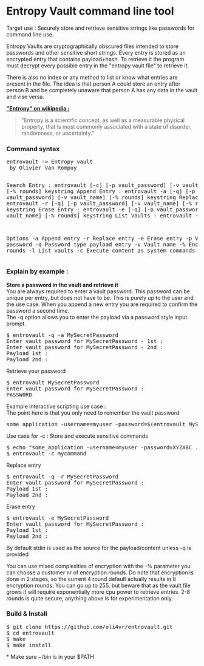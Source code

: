 # Entropy Vault command line tool
<p>Target use : Securely store and retrieve sensitive strings like passwords for command line use.<p>

<p>Entropy Vaults are cryptographically obscured files intended to store passwords and other sensitive short strings. Every entry is stored as an encrypted entry that contains payload+hash. To retrieve it the program must decrypt every possible entry in the "entropy vault file" to retrieve it.</p>

<p>There is also no index or any method to list or know what entries are present in the file. The idea is that person A could store an entry after person B and be completely unaware that person A has any data in the vault and vise versa.</p>

<p><u><b>"Entropy" on wikipedia :</b></u></p>
<blockquote>"Entropy is a scientific concept, as well as a measurable physical property, that is most commonly associated with a state of disorder, randomness, or uncertainty."</blockquote>

<h3>Command syntax</h3>
<pre>entrovault -> Entropy vault
 by Olivier Van Rompuy

Search Entry  : entrovault [-c] [-p vault_password] [-v vault_name] [-% rounds] keystring
Append Entry  : entrovault -a [-q] [-p vault_password] [-v vault_name] [-% rounds] keystring
Replace Entry : entrovault -r [-q] [-p vault_password] [-v vault_name] [-% rounds] keystring
Erase Entry   : entrovault -e [-q] [-p vault_password] [-v vault_name] [-% rounds] keystring
List Vaults   : entrovault -l

Options
 -a             Append entry
 -r             Replace entry
 -e             Erase entry
 -p             Vault password
 -q             Password type payload entry
 -v             Vault name
 -%             Encryption rounds
 -l             List vaults
 -c             Execute content as system commands
 </pre>

<h3>Explain by example :</h3>
<p><b>Store a password in the vault and retrieve it</b><br/>
You are always required to enter a vault password. This password can be unique per entry, but does not have to be.
This is purely up to the user and the use case. When you append a new entry you are required to confirm the password a second time.
<br/>The -q option allows you to enter the payload via a password style input prompt.
</p>
<pre>$ entrovault -q -a MySecretPassword
Enter vault password for MySecretPassword - 1st : 
Enter vault password for MySecretPassword - 2nd : 
Payload 1st : 
Payload 2nd :
</pre>
<p>Retrieve your password</p>
<pre>$ entrovault MySecretPassword
Enter vault password for MySecretPassword :
PASSW0RD
</pre>
<p>Example interactive scripting use case :<br/>
The point here is that you only need to remember the vault password</p>
<pre>some_application -username=myuser -password=$(entrovault MySecretPassword) ...do some stuff</pre>
<p>Use case for -c : Store and execute sensitive commands</p>
<pre>$ echo "some_application -username=myuser -password=XYZABC ..." | entrovault -a mycommand
$ entrovault -c mycommand</pre>

<p>Replace entry</p>
<pre>$ entrovault -q -r MySecretPassword
Enter vault password for MySecretPassword :
Payload 1st :
Payload 2nd :
</pre>

<p>Erase entry</p>
<pre>$ entrovault -e MySecretPassword
Enter vault password for MySecretPassword :
Payload 1st :
Payload 2nd :
</pre>

<p>By default stdin is used as the source for the payload/content unless -q is provided</p>
<p>You can use mixed complexities of encryption with the -% parameter you can choose a customer nr of encryption rounds.
Do note that encryption is done in 2 stages, so the current 4 round default actually results in 8 encryption rounds.
You can go up to 255, but beware that as the vault file grows it will require exponentially more cpu power to retrieve entries. 2-8 rounds is quite secure, anything above is for experimentation only.
<p>

<h3>Build & Install</h3>
<pre>$ git clone https://github.com/oli4vr/entrovault.git
$ cd entrovault
$ make
$ make install
</pre>
<p>* Make sure ~/bin is in your $PATH</p>

